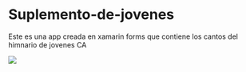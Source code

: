 # Suplemento-de-jovenes
Este es una app creada en xamarin forms que contiene los cantos del himnario de jovenes CA

<image src="https://i.ibb.co/zVcdDWT/image.png" />
